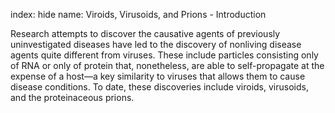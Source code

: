 index: hide
name: Viroids, Virusoids, and Prions - Introduction

Research attempts to discover the causative agents of previously uninvestigated diseases have led to the discovery of nonliving disease agents quite different from viruses. These include particles consisting only of RNA or only of protein that, nonetheless, are able to self-propagate at the expense of a host—a key similarity to viruses that allows them to cause disease conditions. To date, these discoveries include viroids, virusoids, and the proteinaceous prions.
